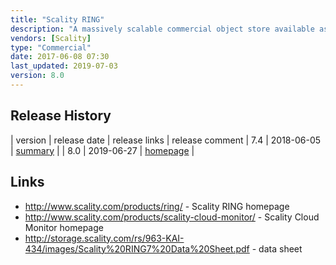 ```yaml
---
title: "Scality RING"
description: "A massively scalable commercial object store available as software for deployment on premises on commodity hardware.  Based around a native object store core, but with POSIX filesystem support, and support for a range of APIs including file based (NFS, SMB and Linux FUSE), object based (S3 compatible and native Scality REST APIs), and OpenStack compatible (Swift, Cinder, Glance and Manila).  Supports both variable level data replication and erasure coding, object encryption, file and object versioning, multi-site support (via synchronous and asynchronous replication, including support for replicating to Amazon S3), data location control, support for arbitrarily large objects, rolling upgrades and full authentication and access controls (including support for LDAP, Active Directory, AWS IAM and Kerberos).  Comes with a CLI and web based GUI, and an add on solution (Scality Cloud Monitor) is available for monitoring and management.  Sold by Scality, who were founded in 2010 and who focus on selling and supporting Scality RING, but who have also open sourced their S3 API as Zenko Cloudserver (previously S3 Server)."
vendors: [Scality]
type: "Commercial"
date: 2017-06-08 07:30
last_updated: 2019-07-03
version: 8.0
---
```

## Release History

| version | release date | release links | release comment
| 7.4 | 2018-06-05 | [summary](https://www.scality.com/blog/ring-7-4-new-standard-for-easy-software-defined-storage/) |
| 8.0 | 2019-06-27 | [homepage](https://www.scality.com/products/ring8/) |

## Links

* <http://www.scality.com/products/ring/> - Scality RING homepage
* <http://www.scality.com/products/scality-cloud-monitor/> - Scality Cloud Monitor homepage
* <http://storage.scality.com/rs/963-KAI-434/images/Scality%20RING7%20Data%20Sheet.pdf> - data sheet

